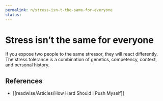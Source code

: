 ```yaml
---
permalink: n/stress-isn-t-the-same-for-everyone
status: 
---
```

# Stress isn’t the same for everyone

If you expose two people to the same stressor, they will react differently. The stress tolerance is a combination of genetics, competency, context, and personal history.

## References

- [[readwise/Articles/How Hard Should I Push Myself]]
